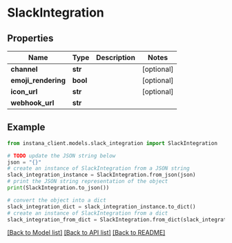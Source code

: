 # SlackIntegration


## Properties

Name | Type | Description | Notes
------------ | ------------- | ------------- | -------------
**channel** | **str** |  | [optional] 
**emoji_rendering** | **bool** |  | [optional] 
**icon_url** | **str** |  | [optional] 
**webhook_url** | **str** |  | 

## Example

```python
from instana_client.models.slack_integration import SlackIntegration

# TODO update the JSON string below
json = "{}"
# create an instance of SlackIntegration from a JSON string
slack_integration_instance = SlackIntegration.from_json(json)
# print the JSON string representation of the object
print(SlackIntegration.to_json())

# convert the object into a dict
slack_integration_dict = slack_integration_instance.to_dict()
# create an instance of SlackIntegration from a dict
slack_integration_from_dict = SlackIntegration.from_dict(slack_integration_dict)
```
[[Back to Model list]](../README.md#documentation-for-models) [[Back to API list]](../README.md#documentation-for-api-endpoints) [[Back to README]](../README.md)


